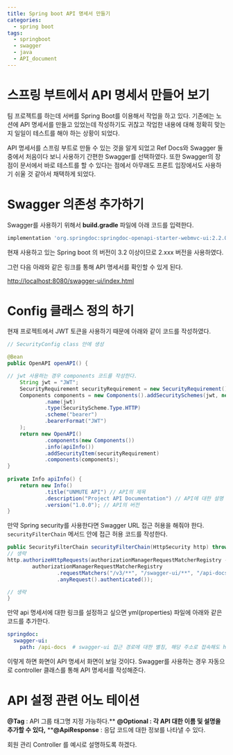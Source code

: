```yaml
---
title: Spring boot API 명세서 만들기
categories:
  - spring boot
tags:
  - springboot
  - swagger
  - java
  - API_document
---
```

# 스프링 부트에서 API 명세서 만들어 보기
팀 프로젝트를 하는데 서버를 Spring Boot를 이용해서 작업을 하고 있다. 기존에는 노션에 API 명세서를 만들고 있었는데 작성하기도 귀찮고 작업한 내용에 대해 정확히 맞는지 일일이 테스트를 해야 하는 상황이 되었다. 

 API 명세서를 스프링 부트로 만들 수 있는 것을 알게 되었고 Ref Docs와 Swagger 둘 중에서 처음이다 보니 사용하기 간편한 Swagger를 선택하였다. 또한 Swagger의 장점이 문서에서 바로 테스트를 할 수 있다는 점에서 아무래도 프론트 입장에서도 사용하기 쉬울 것 같아서 채택하게 되었다.

# Swagger 의존성 추가하기
Swagger를 사용하기 위해서  **build.gradle** 파일에 아래 코드를 입력한다.

```gradle
implementation 'org.springdoc:springdoc-openapi-starter-webmvc-ui:2.2.0'
```

현재 사용하고 있는 Spring boot 의 버전이 3.2 이상이므로  2.xxx 버전을 사용하였다.

그런 다음 아래와 같은 링크를 통해 API 명세서를 확인할 수 있게 된다.

[http://localhost:8080/swagger-ui/index.html]()

# Config 클래스 정의 하기

현재 프로젝트에서 JWT 토큰을 사용하기 때문에 아래와 같이 코드를 작성하였다.

```java
// SecurityConfig class 안에 생성

@Bean  
public OpenAPI openAPI() {  

// jwt 사용하는 경우 components 코드를 작성한다.
    String jwt = "JWT";  
    SecurityRequirement securityRequirement = new SecurityRequirement().addList(jwt);  
    Components components = new Components().addSecuritySchemes(jwt, new SecurityScheme()  // JWT 토큰 사용
            .name(jwt)  
            .type(SecurityScheme.Type.HTTP)  
            .scheme("bearer")  
            .bearerFormat("JWT") 
    );  
    return new OpenAPI()  
            .components(new Components())  
            .info(apiInfo())  
            .addSecurityItem(securityRequirement)  
            .components(components);  
}  
  
private Info apiInfo() {  
    return new Info()  
            .title("UNMUTE API") // API의 제목  
            .description("Project API Documentation") // API에 대한 설명  
            .version("1.0.0"); // API의 버전  
}
```

만약 Spring security를 사용한다면 Swagger URL 접근 허용을 해줘야 한다.
`securityFilterChain` 메서드 안에 접근 허용 코드를 작성한다.

```java
public SecurityFilterChain securityFilterChain(HttpSecurity http) throws Exception {
// 생략
http.authorizeHttpRequests(authorizationManagerRequestMatcherRegistry ->  
        authorizationManagerRequestMatcherRegistry  
                .requestMatchers("/v3/**", "/swagger-ui/**", "/api-docs").permitAll()  
                .anyRequest().authenticated());

// 생략
}
```

만약 api 명세서에 대한 링크를 설정하고 싶으면 yml(properties) 파일에 아래와 같은 코드를 추가한다.

```yml
springdoc:
  swagger-ui:
    path: /api-docs  # swagger-ui 접근 경로에 대한 별칭, 해당 주소로 접속해도 http://localhost:8080/swagger-ui/index.html로 리다이렉션 됨.
```

이렇게 하면 화면이 API 명세서 화면이 보일 것이다.
Swagger를 사용하는 경우 자동으로 controller 클래스를 통해 API 명세서를 작성해준다.

# API 설정 관련 어노 테이션

**@Tag** :  API 그룹 태그명 지정 가능하다.**
****@Optional** : 각 API 대한 이름 및 설명을 추가할 수 있다,**
****@ApiResponse** : 응답 코드에 대한 정보를 나타낼 수 있다.

회원 관리 Controller 를 예시로 설명하도록 하겠다.

```
```